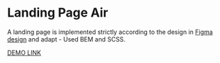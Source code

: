 # Landing Page Air

A landing page is implemented strictly according to the design in [Figma design](https://www.figma.com/file/7qwsWggv9BAxMi2VPhBuPr/Air-(formerly-Dia)?node-id=9138%3A35) and adapt - Used BEM and SCSS.

[DEMO LINK](https://obordiug.github.io/Landing-Page-Air/)
